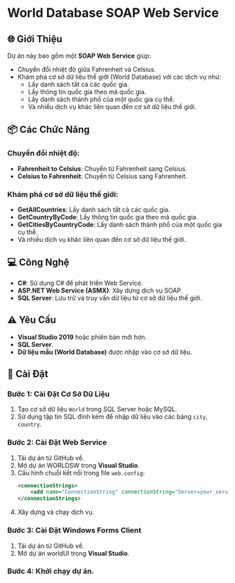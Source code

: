 # World Database SOAP Web Service

## :globe_with_meridians: Giới Thiệu
Dự án này bao gồm một **SOAP Web Service** giúp:
- Chuyển đổi nhiệt độ giữa Fahrenheit và Celsius.
- Khám phá cơ sở dữ liệu thế giới (World Database) với các dịch vụ như:
  - Lấy danh sách tất cả các quốc gia.
  - Lấy thông tin quốc gia theo mã quốc gia.
  - Lấy danh sách thành phố của một quốc gia cụ thể.
  - Và nhiều dịch vụ khác liên quan đến cơ sở dữ liệu thế giới.

## :package: Các Chức Năng
### Chuyển đổi nhiệt độ:
- **Fahrenheit to Celsius**: Chuyển từ Fahrenheit sang Celsius.
- **Celsius to Fahrenheit**: Chuyển từ Celsius sang Fahrenheit.

### Khám phá cơ sở dữ liệu thế giới:
- **GetAllCountries**: Lấy danh sách tất cả các quốc gia.
- **GetCountryByCode**: Lấy thông tin quốc gia theo mã quốc gia.
- **GetCitiesByCountryCode**: Lấy danh sách thành phố của một quốc gia cụ thể.
- Và nhiều dịch vụ khác liên quan đến cơ sở dữ liệu thế giới.

## :computer: Công Nghệ
- **C#**: Sử dụng C# để phát triển Web Service.
- **ASP.NET Web Service (ASMX)**: Xây dựng dịch vụ SOAP.
- **SQL Server**: Lưu trữ và truy vấn dữ liệu từ cơ sở dữ liệu thế giới.

## :warning: Yêu Cầu
- **Visual Studio 2019** hoặc phiên bản mới hơn.
- **SQL Server**.
- **Dữ liệu mẫu (World Database)** được nhập vào cơ sở dữ liệu.

## :construction_worker: Cài Đặt

### Bước 1: Cài Đặt Cơ Sở Dữ Liệu
1. Tạo cơ sở dữ liệu `World` trong SQL Server hoặc MySQL.
2. Sử dụng tập tin SQL đính kèm để nhập dữ liệu vào các bảng `city`, `country`.

### Bước 2: Cài Đặt Web Service
1. Tải dự án từ GitHub về.
2. Mở dự án WORLDSW trong **Visual Studio**.
3. Cấu hình chuỗi kết nối trong file `web.config`:
   ```xml
   <connectionStrings>
       <add name="ConnectionString" connectionString="Server=your_server;Database=World;User Id=your_user;Password=your_password;" />
   </connectionStrings>
4. Xây dựng và chạy dịch vụ.
### Bước 3: Cài Đặt Windows Forms Client
1. Tải dự án từ GitHub về.
2. Mở dự án worldUI trong **Visual Studio**.
### Bước 4: Khởi chạy dự án.
